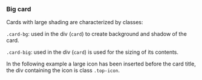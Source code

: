 ### Big card
Cards with large shading are characterized by classes:

`.card-bg`: used in the div (`card`) to create background and shadow of the card.

`.card-big`: used in the div (`card`) is used for the sizing of its contents.

In the following example a large icon has been inserted before the card title, the div containing the icon is class `.top-icon`.

<!-- STORY -->

